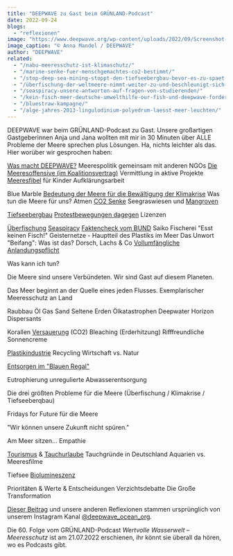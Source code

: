 ```yaml
---
title: "DEEPWAVE zu Gast beim GRÜNLAND-Podcast"
date: 2022-09-24
blogs: 
  - "reflexionen"
image: "https://www.deepwave.org/wp-content/uploads/2022/09/Screenshot-2023-12-04-170417.png"
image_caption: "© Anna Mandel / DEEPWAVE"
author: "DEEPWAVE"
related: 
  - "/nabu-meeresschutz-ist-klimaschutz/"
  - "/marine-senke-fuer-menschgemachtes-co2-bestimmt/"
  - "/stop-deep-sea-mining-stoppt-den-tiefseebergbau-bevor-es-zu-spaet-ist/"
  - "/überfischung-der-weltmeere-nimmt-weiter-zu-und-beschleunigt-sich-laut-welternaehrungsorganisation/"
  - "/seaspiracy-unsere-antworten-auf-fragen-von-studierenden/"
  - "/kein-fisch-meer-deutsche-umwelthilfe-our-fish-und-deepwave-fordern-ein-ende-der-überfischung-zum-welttag-der-meere/"
  - "/bluestraw-kampagne/"
  - "/alge-jahres-2013-lingulodinium-polyedrum-laesst-meer-leuchten/"
---
```


DEEPWAVE war beim GRÜNLAND-Podcast zu Gast. Unsere großartigen Gastgeberinnen Anja und Jana wollten mit mir in 30 Minuten über ALLE Probleme der Meere sprechen plus Lösungen. Ha, nichts leichter als das. Hier worüber wir gesprochen haben:

[Was macht DEEPWAVE?](https://www.deepwave.org/ueber-uns/wer-wir-sind/) Meerespolitik gemeinsam mit anderen NGOs [Die Meeresoffensive (im Koalitionsvertrag)](https://www.deepwave.org/die-ozeane/meerespolitik/) Vermittlung in aktive Projekte [Meeresfibel](https://www.deepwave.org/projekte/schulkampagne-meeresfibel/) für Kinder Aufklärungsarbeit

Blue Marble [Bedeutung der Meere für die Bewältigung der Klimakrise](https://www.deepwave.org/nabu-meeresschutz-ist-klimaschutz/) Was tun die Meere für uns? Atmen [CO2 Senke](https://www.deepwave.org/marine-senke-fuer-menschgemachtes-co2-bestimmt/) Seegraswiesen und [Mangroven](https://www.deepwave.org/projekte/mangrovenprojekt/)

[Tiefseebergbau](https://www.deepwave.org/wp-content/uploads/2015/03/Tiefsee-Bergbau.pdf) [Protestbewegungen dagegen](https://www.deepwave.org/stop-deep-sea-mining-stoppt-den-tiefseebergbau-bevor-es-zu-spaet-ist/) Lizenzen

[Überfischung](https://www.deepwave.org/überfischung-der-weltmeere-nimmt-weiter-zu-und-beschleunigt-sich-laut-welternaehrungsorganisation/) [Seaspiracy](https://www.deepwave.org/seaspiracy-unsere-antworten-auf-fragen-von-studierenden/) [Faktencheck vom BUND](https://www.bund.net/fileadmin/user_upload_bund/publikationen/meere/Meeresschutz_Seaspiracy_Faktencheck.pdf) Saiko Fischerei "Esst keinen Fisch!" Geisternetze - Hauptteil des Plastiks im Meer Das Unwort "Beifang": Was ist das? Dorsch, Lachs & Co [Vollumfängliche Anlandungspflicht](https://www.deepwave.org/kein-fisch-meer-deutsche-umwelthilfe-our-fish-und-deepwave-fordern-ein-ende-der-überfischung-zum-welttag-der-meere/)

Was kann ich tun?

Die Meere sind unsere Verbündeten. Wir sind Gast auf diesem Planeten.

Das Meer beginnt an der Quelle eines jeden Flusses. Exemplarischer Meeresschutz an Land

Raubbau Öl Gas Sand Seltene Erden Ölkatastrophen Deepwater Horizon Dispersants

Korallen [Versauerung](https://www.deepwave.org/wp-content/uploads/2016/08/DWfacts_Die-Versauerung-der-Ozeane_2016.pdf) (CO2) Bleaching (Erderhitzung) Rifffreundliche Sonnencreme

[Plastikindustrie](https://www.deepwave.org/bluestraw-kampagne/) Recycling Wirtschaft vs. Natur

[Entsorgen im "Blauen Regal"](https://www.deepwave.org/die-ozeane/verschmutzung/)

Eutrophierung unregulierte Abwasserentsorgung

Die drei größten Probleme für die Meere (Überfischung / Klimakrise / Tiefseeberqbau)

Fridays for Future für die Meere

"Wir können unsere Zukunft nicht spüren."

Am Meer sitzen... Empathie

[Tourismus](https://www.deepwave.org/wp-content/uploads/2016/08/K%C3%BCstentourismus_2016_fin.pdf) & [Tauchurlaube](https://www.deepwave.org/wp-content/uploads/2016/07/DWfacts_Tauchen_2016.pdf) Tauchgründe in Deutschland Aquarien vs. Meeresfilme

Tiefsee [Biolumineszenz](https://www.deepwave.org/alge-jahres-2013-lingulodinium-polyedrum-laesst-meer-leuchten/)

Prioritäten & Werte & Entscheidungen Verzichtsdebatte Die Große Transformation

[Dieser Beitrag](https://www.instagram.com/p/Ci3e0-lNYse/) und unsere anderen Reflexionen stammen ursprünglich von unserem Instagram Kanal [@deepwave\_ocean\_org](https://www.instagram.com/deepwave_ocean_org/).

Die 60. Folge vom GRÜNLAND-Podcast _Wertvolle Wasserwelt – Meeresschutz_ ist am 21.07.2022 erschienen, ihr könnt sie überall da hören, wo es Podcasts gibt.
